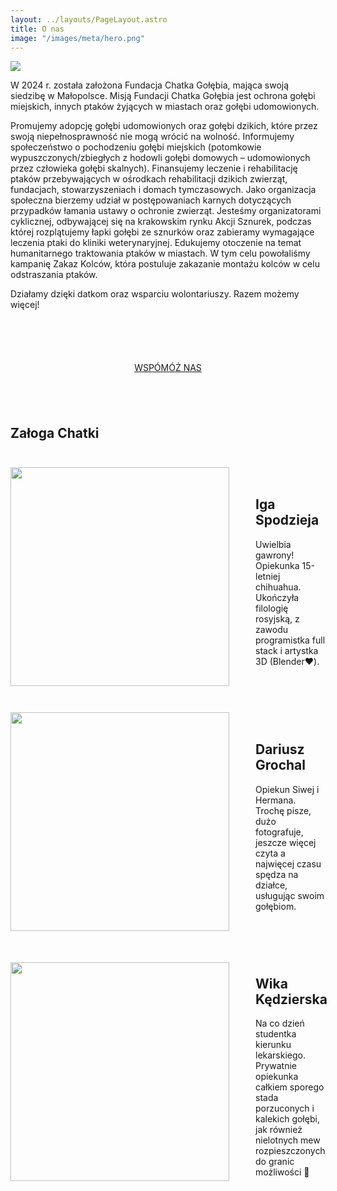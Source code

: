 ```yaml
---
layout: ../layouts/PageLayout.astro
title: O nas
image: "/images/meta/hero.png"
---
```

![](/images/pages/o-nas/o-nas-caleb.jpg)

W 2024 r. została założona Fundacja Chatka Gołębia, mająca swoją siedzibę w Małopolsce. Misją Fundacji Chatka Gołębia jest ochrona gołębi miejskich, innych ptaków żyjących w miastach oraz gołębi udomowionych. 

Promujemy adopcję gołębi udomowionych oraz gołębi dzikich, które przez swoją niepełnosprawność nie mogą wrócić na wolność. Informujemy społeczeństwo o pochodzeniu gołębi miejskich (potomkowie wypuszczonych/zbiegłych z hodowli gołębi domowych – udomowionych przez człowieka gołębi skalnych). Finansujemy leczenie i rehabilitację ptaków przebywających w ośrodkach rehabilitacji dzikich zwierząt, fundacjach, stowarzyszeniach i domach tymczasowych. Jako organizacja społeczna bierzemy udział w postępowaniach karnych dotyczących przypadków łamania ustawy o ochronie zwierząt.    Jesteśmy organizatorami cyklicznej, odbywającej się na krakowskim rynku Akcji Sznurek, podczas której rozplątujemy łapki gołębi ze sznurków oraz zabieramy wymagające leczenia ptaki do kliniki weterynaryjnej. Edukujemy otoczenie na temat humanitarnego traktowania ptaków w miastach. W tym celu powołaliśmy kampanię Zakaz Kolców, która postuluje zakazanie montażu kolców w celu odstraszania ptaków.

Działamy dzięki datkom oraz wsparciu wolontariuszy. Razem możemy więcej!

<div class="button-container">
    <a class="button button-peach" href="https://zrzutka.pl/profile/fundacja-chatka-golebia-464519">
        WSPÓMÓŻ NAS
    </a>
</div>

## Załoga Chatki

<div class="flex-container flex-container-1">
    <img class= "flex-img" src="/images/pages/o-nas/iga.jpeg">
    <div>
        <h2>Iga Spodzieja</h2>
        <p>Uwielbia gawrony! Opiekunka 15-letniej chihuahua. Ukończyła filologię rosyjską, z zawodu programistka full stack i artystka 3D (Blender❤️).</p>
    </div>
</div>

<div class="flex-container">
    <img class="flex-img" src="/images/pages/o-nas/Darek-about.jpg">
    <div>
        <h2>Dariusz Grochal</h2>
        <p>Opiekun Siwej i Hermana. Trochę pisze, dużo fotografuje, jeszcze więcej czyta a najwięcej czasu spędza na działce, usługując swoim gołębiom.</p>
    </div>
</div>

<div class="flex-container">
    <img class="flex-img" src="/images/pages/o-nas/Wika.jpeg">
    <div>
        <h2>Wika Kędzierska</h2>
        <p>Na co dzień studentka kierunku lekarskiego. Prywatnie opiekunka całkiem sporego stada porzuconych i kalekich gołębi, jak również nielotnych mew rozpieszczonych do granic możliwości 🙂</p>
    </div>
</div>

<style>
    .flex-container {
        display: flex;
        flex-direction: column;
        gap: 3em;
    }

    .flex-container {
        margin-block: 3em;
    }

    .flex-img {
        width: 350px;
    }

    .button-container {
        text-align: center;
        margin-block: 6em;
    }

        @media  (min-width: 758px) { 
        .flex-container {
            flex-direction: row;
            align-items: center;
        }
        img {
            margin-inline: auto;
        }
    }

</style>